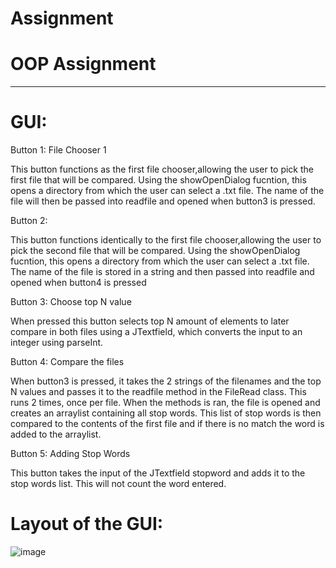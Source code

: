 # Assignment
# OOP Assignment
***********************************************************************

# GUI:

Button 1: File Chooser 1


This button functions as the first file chooser,allowing the user to pick the first file that will be compared. Using the showOpenDialog fucntion, this opens a directory from which the user can select a .txt file. The name of the file will then be passed into readfile and opened when button3 is pressed.

Button 2:


This button functions identically to the first file chooser,allowing the user to pick the second file that will be compared. Using the showOpenDialog fucntion, this opens a directory from which the user can select a .txt file. The name of the file is stored in a string and then passed into readfile and opened when button4 is pressed 


Button 3: Choose top N value 


When pressed this button selects top N amount of elements to later compare in both files using a JTextfield, which converts the input to an integer using parseInt. 

Button 4: Compare the files


When button3 is pressed, it takes the 2 strings of the filenames and the top N values and passes it to the readfile method in the FileRead class. This runs 2 times, once per file. When the methods is ran, the file is opened and creates an arraylist containing all stop words. This list of stop words is then compared to the contents of the first file and if there is no match the word is added to the arraylist.  


Button 5: Adding Stop Words


This button takes the input of the JTextfield stopword and adds it to the stop words list. This will not count the word entered.


# Layout of the GUI:
![image](https://user-images.githubusercontent.com/103035902/163566266-b3ac639f-7c51-4dd9-b409-6bb2a849e432.png)
